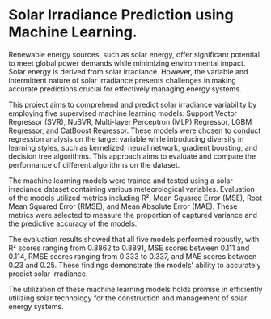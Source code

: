 # **Solar Irradiance Prediction using Machine Learning.**


Renewable energy sources, such as solar energy, offer significant potential to meet global power demands while minimizing environmental impact. Solar energy is derived from solar irradiance. However, the variable and intermittent nature of solar irradiance presents challenges in making accurate predictions crucial for effectively managing energy systems.

This project aims to comprehend and predict solar irradiance variability by employing five supervised machine learning models: Support Vector Regressor (SVR), NuSVR, Multi-layer Perceptron (MLP) Regressor, LGBM Regressor, and CatBoost Regressor. These models were chosen to conduct regression analysis on the target variable while introducing diversity in learning styles, such as kernelized, neural network, gradient boosting, and decision tree algorithms. This approach aims to evaluate and compare the performance of different algorithms on the dataset.

The machine learning models were trained and tested using a solar irradiance dataset containing various meteorological variables. Evaluation of the models utilized metrics including R², Mean Squared Error (MSE), Root Mean Squared Error (RMSE), and Mean Absolute Error (MAE). These metrics were selected to measure the proportion of captured variance and the predictive accuracy of the models.

The evaluation results showed that all five models performed robustly, with R² scores ranging from 0.8862 to 0.8891, MSE scores between 0.111 and 0.114, RMSE scores ranging from 0.333 to 0.337, and MAE scores between 0.23 and 0.25. These findings demonstrate the models' ability to accurately predict solar irradiance.

The utilization of these machine learning models holds promise in efficiently utilizing solar technology for the construction and management of solar energy systems.
